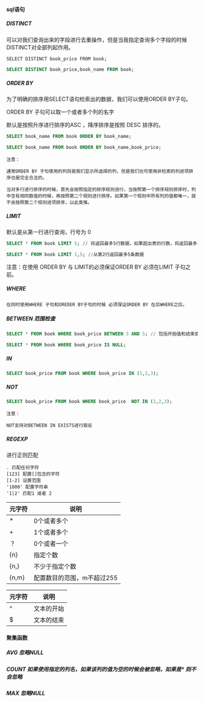 #### sql语句

##### DISTINCT

可以对我们查询出来的字段进行去重操作，但是当我指定查询多个字段的时候DISTINCT对全部列起作用。

```sq
SELECT DISTINCT book_price FROM book;
```

```sql
SELECT DISTINCT book_price,book_name FROM book;
```



##### ORDER BY

为了明确的排序用SELECT语句检索出的数据，我们可以使用ORDER BY子句。

ORDER BY 子句可以取一个或者多个列的名字

默认是按照升序进行排序的ASC ，降序排序是按照 DESC 排序的。

```sql
SELECT book_name FROM book ORDER BY book_name;
```

```sql
SELECT book_name FROM book ORDER BY book_name,book_price;
```

`注意：`

​	`通常ORDER BY 子句使用的列将是我们显示所选择的列，但是我们也可使用非检索的列进项排序也是完全合法的。`

​	`当对多行进行排序的时候，首先会按照指定的排序规则进行，当按照第一个排序规则排序时，列中含有相同数值的时候，再按照第二个规则进行排序。如果第一个规则中所有列的值都唯一，就不会按照第二个规则进项排序，以此类推。`

##### LIMIT

默认是从第一行进行查询，行号为 0

```sql
SELECT * FROM book LIMIT 5; // 将返回最多5行数据，如果超出表的行数，将返回最多行。
```

```sql
SELECT * FROM book LIMIT 1,5; //从第2行返回最多5条数据
```

注意：在使用 ORDER BY 与 LIMIT的必须保证ORDER BY 必须在LIMIT 子句之前。

##### WHERE

`在同时使用WHERE 子句和OREDER BY子句的时候 必须保证ORDER BY 在后WHERE之后。`

##### BETWEEN 范围检查

```sql
SELECT * FROM book WHERE book_price BETWEEN 3 AND 5; // 包括开始值和结束值 3和5 
```

``` sql
SELECT * FROM book WHERE book_price IS NULL;
```

##### IN

```sql
SELECT book_price FROM book WHERE book_price IN (1,2,3);
```

##### NOT

```sql
SELECT book_price FROM book WHERE book_price  NOT IN (1,2,3);
```

`注意：`

`NOT支持对BETWEEN IN EXISTS进行取反`



##### REGEXP 

进行正则匹配

```regexp
. 匹配任何字符
[123] 配置[]包含的字符
[1-2] 设置范围
'1000' 配置字符串
'1|2' 匹配1 或者 2
```



| 元字符 | 说明                       |
| :----- | -------------------------- |
| *      | 0个或者多个                |
| +      | 1个或者多个                |
| ？     | 0个或者一个                |
| {n}    | 指定个数                   |
| {n,}   | 不少于指定个数             |
| {n,m}  | 配置数目的范围，m不超过255 |

| 元字符 | 说明       |
| ------ | ---------- |
| ^      | 文本的开始 |
| $      | 文本的结束 |



#### 聚集函数

##### AVG  忽略NULL

##### COUNT 如果使用指定的列名，如果该列的值为空的时候会被忽略，如果是* 则不会忽略

##### MAX  忽略NULL